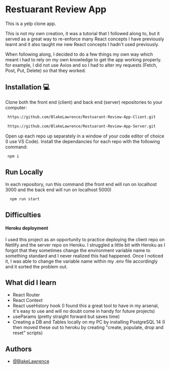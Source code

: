# Restuarant Review App

This is a yelp clone app.

This is not my own creation, it was a tutorial that I followed along to, but it served as a great way to re-enforce many React concepts I have previously learnt and it also taught me new React concepts I hadn't used previously.

When following along, I decided to do a few things my own way which meant i had to rely on my own knowledge to get the app working properly. for example, I did not use Axios and so I had to alter my requests (Fetch, Post, Put, Delete) so that they worked.

## Installation 💻

Clone both the front end (client) and back end (server) repositories to your computer:

```bash
 https://github.com/BlakeLawrence/Restuarant-Review-App-Client.git
```
```bash
 https://github.com/BlakeLawrence/Restuarant-Review-App-Server.git
```

Open up each repo up separately in a window of your code editor of choice (I use VS Code).
Install the dependancies for each repo with the following command:

```bash
 npm i
```

## Run Locally

In each repository, run this command (the front end will run on localhost 3000 and the back end will run on localhost 5000)

```bash
  npm run start
```

## Difficulties

#### Heroku deployment

I used this project as an opportunity to practice deploying the client repo on Netlify and the server repo on Heroku. I struggled a little bit with Heroku as I forgot that they sometimes change the environment variable name to something standard and I never realized this had happened. Once I noticed it, I was able to change the variable name within my .env file accordingly and it sorted the problem out.

## What did I learn

- React Router
- React Context
- React useHistory hook (I found this a great tool to have in my arsenal, it's easy to use and will no doubt come in handy for future projects)
- useParams (pretty straight forward but saves time)
- Creating a DB and Tables locally on my PC by installing PostgreSQL 14 (I then moved these out to heroku by creating "create, populate, drop and reset" scripts)

## Authors

- [@BlakeLawrence](https://github.com/BlakeLawrence)
